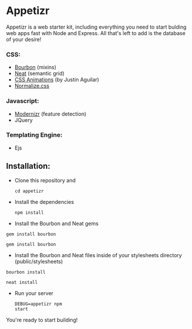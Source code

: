 # Appetizr
Appetizr is a web starter kit, including everything you need to start bulding web apps fast with Node and Express.  All that's left to add is the database of your desire!

### CSS:
* [Bourbon](http://bourbon.io) (mixins)
* [Neat](http://neat.bourbon.io) (semantic grid)
* [CSS Animations](http://www.justinaguilar.com/animations/#) (by Justin Aguilar)
* [Normalize.css](https://necolas.github.io/normalize.css/)

### Javascript:
* [Modernizr](http://modernizr.com) (feature detection)
* JQuery

### Templating Engine:
* Ejs

## Installation:
* Clone this repository and <pre><code>cd appetizr</code></pre>
* Install the dependencies <pre><code>npm install</code></pre>
* Install the Bourbon and Neat gems
<pre><code>gem install bourbon</code></pre>
<pre><code>gem install bourbon</code></pre>
* Install the Bourbon and Neat files inside of your stylesheets directory (public/stylesheets)
<pre><code>bourbon install</code></pre>
<pre><code>neat install</code></pre>
* Run your server <pre><code>DEBUG=appetizr npm start</code></pre>

You're ready to start building!
